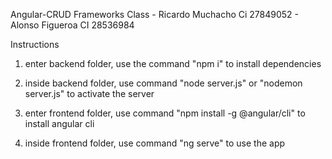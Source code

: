 Angular-CRUD Frameworks Class - Ricardo Muchacho Ci 27849052 - Alonso Figueroa CI 28536984

Instructions

1. enter backend folder, use the command "npm i" to install dependencies

2. inside backend folder, use command "node server.js" or "nodemon server.js" to activate the server

3. enter frontend folder, use command "npm install -g @angular/cli" to install angular cli

4. inside frontend folder, use command "ng serve" to use the app
